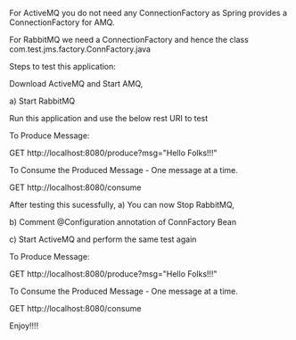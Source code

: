 For ActiveMQ you do not need any ConnectionFactory as Spring provides a ConnectionFactory for AMQ.

For RabbitMQ we need a ConnectionFactory and hence the class com.test.jms.factory.ConnFactory.java

Steps to test this application:

Download ActiveMQ and Start AMQ, 

a) Start RabbitMQ

Run this application and use the below rest URI to test

To Produce Message:

GET http://localhost:8080/produce?msg="Hello Folks!!!"

To Consume the Produced Message - One message at a time.

GET http://localhost:8080/consume

After testing this sucessfully, 
a) You can now Stop RabbitMQ, 

b) Comment @Configuration annotation of ConnFactory Bean

c) Start ActiveMQ and perform the same test again

To Produce Message:

GET http://localhost:8080/produce?msg="Hello Folks!!!"

To Consume the Produced Message - One message at a time.

GET http://localhost:8080/consume

Enjoy!!!!
